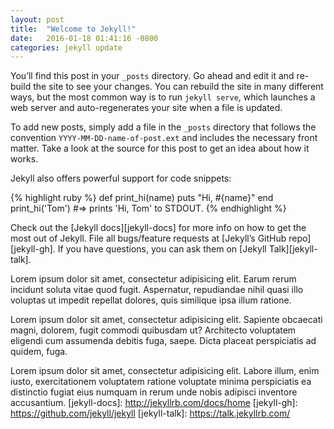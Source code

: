 ```yaml
---
layout: post
title:  "Welcome to Jekyll!"
date:   2016-01-18 01:41:16 -0800
categories: jekyll update
---
```

You’ll find this post in your `_posts` directory. Go ahead and edit it and re-build the site to see your changes. You can rebuild the site in many different ways, but the most common way is to run `jekyll serve`, which launches a web server and auto-regenerates your site when a file is updated.

To add new posts, simply add a file in the `_posts` directory that follows the convention `YYYY-MM-DD-name-of-post.ext` and includes the necessary front matter. Take a look at the source for this post to get an idea about how it works.

Jekyll also offers powerful support for code snippets:

{% highlight ruby %}
def print_hi(name)
  puts "Hi, #{name}"
end
print_hi('Tom')
#=> prints 'Hi, Tom' to STDOUT.
{% endhighlight %}

Check out the [Jekyll docs][jekyll-docs] for more info on how to get the most out of Jekyll. File all bugs/feature requests at [Jekyll’s GitHub repo][jekyll-gh]. If you have questions, you can ask them on [Jekyll Talk][jekyll-talk].

Lorem ipsum dolor sit amet, consectetur adipisicing elit. Earum rerum incidunt soluta vitae quod fugit. Aspernatur, repudiandae nihil quasi illo voluptas ut impedit repellat dolores, quis similique ipsa illum ratione.





Lorem ipsum dolor sit amet, consectetur adipisicing elit. Sapiente obcaecati magni, dolorem, fugit commodi quibusdam ut? Architecto voluptatem eligendi cum assumenda debitis fuga, saepe. Dicta placeat perspiciatis ad quidem, fuga.

Lorem ipsum dolor sit amet, consectetur adipisicing elit. Labore illum, enim iusto, exercitationem voluptatem ratione voluptate minima perspiciatis ea distinctio fugiat eius numquam in rerum unde nobis adipisci inventore accusantium.
[jekyll-docs]: http://jekyllrb.com/docs/home
[jekyll-gh]:   https://github.com/jekyll/jekyll
[jekyll-talk]: https://talk.jekyllrb.com/

